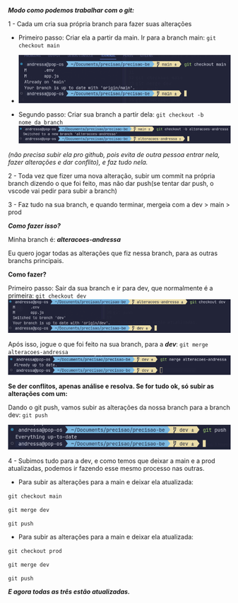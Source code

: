 ***Modo como podemos trabalhar com o git:***

1 - Cada um cria sua própria branch para fazer suas alterações

- Primeiro passo: Criar ela a partir da main. Ir para a branch main: ```git checkout main```
- 
  ![alt text](assets/image.png)

- Segundo passo: Criar sua branch a partir dela: ```git checkout -b nome_da_branch```
![alt text](assets/image-1.png)



 *(não precisa subir ela pro github, pois evita de outra pessoa entrar nela, fazer alterações e dar conflito), e faz tudo nela.*

2 - Toda vez que fizer uma nova alteração, subir um commit na própria branch dizendo o que foi feito, mas não dar push(se tentar dar push, o vscode vai pedir para subir a branch)

3 - Faz tudo na sua branch, e quando terminar, mergeia com a dev > main > prod

***Como fazer isso?***

Minha branch é: ***alteracoes-andressa***

Eu quero jogar todas as alterações que fiz nessa branch, para as outras branchs principais. 

**Como fazer?**

Primeiro passo: Sair da sua branch e ir para dev, que normalmente é a primeira:  ```git checkout dev```
![alt text](assets/image-3.png)


Após isso, jogue o que foi feito na sua branch, para a ***dev***:  ```git merge alteracoes-andressa```
![alt text](assets/image-5.png)

**Se der conflitos, apenas análise e resolva. Se for tudo ok, só subir as alterações com um:**

Dando o git push, vamos subir as alterações da nossa branch para a branch dev: ```git push```

![alt text](assets/image-6.png)

4 - Subimos tudo para a dev, e como temos que deixar a main e a prod atualizadas, podemos ir fazendo esse mesmo processo nas outras.

- Para subir as alterações para a main e deixar ela atualizada:
  
```git checkout main```

```git merge dev```

```git push```

- Para subir as alterações para a main e deixar ela atualizada:

```git checkout prod```

```git merge dev```

```git push```

***E agora todas as três estão atualizadas.***

